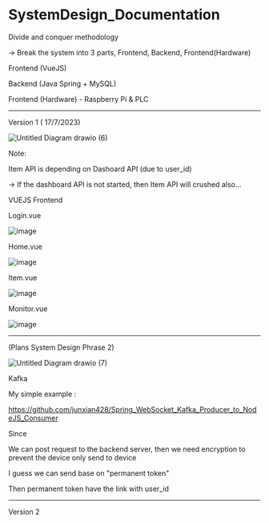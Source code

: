 # SystemDesign_Documentation


Divide and conquer methodology

-> Break the system into 3 parts, Frontend, Backend, Frontend(Hardware)

Frontend (VueJS)

Backend (Java Spring + MySQL)

Frontend (Hardware) - Raspberry Pi & PLC

______________________________________________________________________________________________________________________________________________

Version 1 ( 17/7/2023)

![Untitled Diagram drawio (6)](https://github.com/junxian428/SystemDesign_Documentation/assets/58724748/b4f38a67-76d3-4226-aed5-9a917f06d2ac)

Note:

Item API is depending on Dashoard API (due to user_id) 

-> If the dashboard API is not started, then Item API will crushed also...


VUEJS Frontend

Login.vue

![image](https://github.com/junxian428/SystemDesign_Documentation/assets/58724748/cbaa5e0c-347d-462a-aff1-63c140caffb0)

Home.vue

![image](https://github.com/junxian428/SystemDesign_Documentation/assets/58724748/d6f7875b-4416-4385-b9f5-ac965638c4a5)

Item.vue

![image](https://github.com/junxian428/SystemDesign_Documentation/assets/58724748/cad54b3a-0c63-47c0-b9b3-2a580e5dae00)

Monitor.vue

![image](https://github.com/junxian428/SystemDesign_Documentation/assets/58724748/85565948-8eaa-4ab5-baba-0126b112952f)


___________________________________________________________________________________________________________________________

(Plans System Design Phrase 2)


![Untitled Diagram drawio (7)](https://github.com/junxian428/SystemDesign_Documentation/assets/58724748/c84bd55e-0556-4301-a492-2012ac476395)


Kafka

My simple example :

https://github.com/junxian428/Spring_WebSocket_Kafka_Producer_to_NodeJS_Consumer

Since 

We can post request to the backend server, then we need encryption to prevent the device only send to device

I guess we can send base on "permanent token"

Then permanent token have the link with user_id


_____________________________________________________________________________________________________________________________________





Version 2



